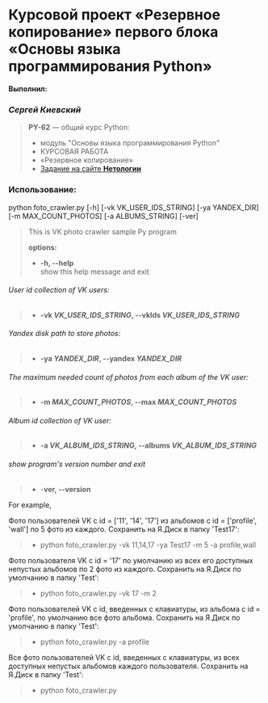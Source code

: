 # Курсовой проект «Резервное копирование» первого блока «Основы языка программирования Python»

**Выполнил:** 
### _Сергей Киевский_

> **PY-62** — общий курс Python: 
> *    модуль "Основы языка программирования Python"
> *    КУРСОВАЯ РАБОТА
> *    «Резервное копирование»
> *    [Задание на сайте **Нетологии**](https://github.com/netology-code/py-diplom-basic)

### Использование:

python foto_crawler.py [-h] [-vk VK_USER_IDS_STRING] [-ya YANDEX_DIR] [-m MAX_COUNT_PHOTOS] [-a ALBUMS_STRING] [-ver]

> This is VK photo crawler sample Py program
>
> **options:**
> - **-h, --help**            
> show this help message and exit
###### User id collection of VK users:
> - **-vk _VK_USER_IDS_STRING_, --vkIds _VK_USER_IDS_STRING_**
###### Yandex disk path to store photos:
> - **-ya _YANDEX_DIR_, --yandex _YANDEX_DIR_**
###### The maximum needed count of photos from each album of the VK user:
> - **-m _MAX_COUNT_PHOTOS_, --max _MAX_COUNT_PHOTOS_**
###### Album id collection of VK user:
> - **-a _VK_ALBUM_IDS_STRING_, --albums _VK_ALBUM_IDS_STRING_**
###### show program's version number and exit
> - -**ver, --version**

For example,

Фото пользователей VK c id = ['11', '14', '17'] из альбомов с id = ['profile', 'wall'] по 5 фото из каждого. Сохранить на Я.Диск в папку 'Test17':
> - python foto_crawler.py -vk 11,14,17 -ya Test17 -m 5 -a profile,wall

Фото пользователя VK c id = '17' по умолчанию из всех его доступных непустых альбомов по 2 фото из каждого. Сохранить на Я.Диск по умолчанию в папку 'Test':
> - python foto_crawler.py -vk 17 -m 2

Фото пользователей VK c id, введенных с клавиатуры, из альбома с id = 'profile', по умолчанию все фото альбома. Сохранить на Я.Диск по умолчанию в папку 'Test':
> - python foto_crawler.py -a profile

Все фото пользователей VK c id, введенных с клавиатуры, из всех доступных непустых альбомов каждого пользователя. Сохранить на Я.Диск в папку 'Test':
> - python foto_crawler.py
